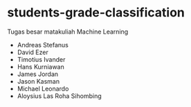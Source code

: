 # students-grade-classification

Tugas besar matakuliah Machine Learning

- Andreas Stefanus
- David Ezer
- Timotius Ivander
- Hans Kurniawan
- James Jordan
- Jason Kasman
- Michael Leonardo
- Aloysius Las Roha Sihombing
